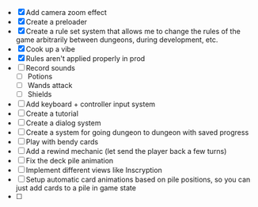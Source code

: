 - [x] Add camera zoom effect
- [x] Create a preloader
- [x] Create a rule set system that allows me to change the rules of the game arbitrarily between dungeons, during development, etc.
- [x] Cook up a vibe
- [x] Rules aren't applied properly in prod
- [ ] Record sounds
  - [ ] Potions
  - [ ] Wands attack
  - [ ] Shields
- [ ] Add keyboard + controller input system
- [ ] Create a tutorial
- [ ] Create a dialog system
- [ ] Create a system for going dungeon to dungeon with saved progress
- [ ] Play with bendy cards
- [ ] Add a rewind mechanic (let send the player back a few turns)
- [ ] Fix the deck pile animation
- [ ] Implement different views like Inscryption
- [ ] Setup automatic card animations based on pile positions, so you can just add cards to a pile in game state
- [ ]
